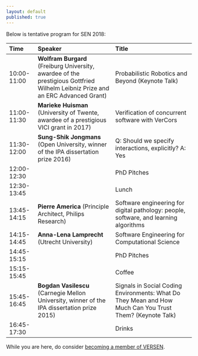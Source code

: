 ```yaml
---
layout: default
published: true
---
```


Below is tentative program for SEN 2018:

<table class="table borderless nowrap">
<thead>
<tr>
<th style="text-align: left">Time</th>
<th style="text-align: left">Speaker</th>
<th style="text-align: left">Title</th>
</tr>
</thead>
<tbody>
<tr>
<td style="text-align: left">10:00-11:00</td>
<td style="text-align: left"><b class="keywords">Wolfram Burgard</b> (Freiburg University, awardee of the prestigious Gottfried Wilhelm Leibniz Prize and an ERC Advanced Grant)</td>
<td style="text-align: left">Probabilistic Robotics and Beyond (Keynote Talk)</td>
</tr>
<tr>
<td style="text-align: left">11:00-11:30</td>
<td style="text-align: left"><b class="keywords">Marieke Huisman</b> (University of Twente, awardee of a prestigious VICI grant in 2017)</td>
<td style="text-align: left">Verification of concurrent software with VerCors</td>
</tr>
<tr>
<td style="text-align: left">11:30-12:00</td>
<td style="text-align: left"><b class="keywords">Sung-Shik Jongmans</b> (Open University, winner of the IPA dissertation prize 2016)</td>
<td style="text-align: left">Q: Should we specify interactions, explicitly? A: Yes</td>
</tr>
<tr>
<td style="text-align: left">12:00-12:30</td>
<td style="text-align: left"></td>
<td style="text-align: left">PhD Pitches</td>
</tr>
<tr>
<td style="text-align: left">12:30-13:45</td>
<td style="text-align: left"></td>
<td style="text-align: left">Lunch</td>
</tr>
<tr>
<td style="text-align: left">13:45-14:15</td>
<td style="text-align: left"><b class="keywords">Pierre America</b> (Principle Architect, Philips Research)</td>
<td style="text-align: left">Software engineering for digital pathology: people, software, and learning algorithms</td>
</tr>
<tr>
<td style="text-align: left">14:15-14:45</td>
<td style="text-align: left"><b class="keywords">Anna-Lena Lamprecht</b> (Utrecht University)</td>
<td style="text-align: left">Software Engineering for Computational Science</td>
</tr>
 <td style="text-align: left">14:45-15:15</td>
<td style="text-align: left"></td>
<td style="text-align: left">PhD Pitches</td>
</tr>
<tr>
<td style="text-align: left">15:15-15:45</td>
<td style="text-align: left"></td>
<td style="text-align: left">Coffee</td>
</tr>
<tr>
<td style="text-align: left">15:45-16:45</td>
<td style="text-align: left"><b class="keywords">Bogdan Vasilescu</b> (Carnegie Mellon University, winner of the IPA dissertation prize 2015)</td>
<td style="text-align: left">Signals in Social Coding Environments: What Do They Mean and How Much Can You Trust Them? (Keynote Talk)</td>
</tr>
</tr>
<td style="text-align: left">16:45-17:30</td>
<td style="text-align: left"></td>
<td style="text-align: left">Drinks</td>
</tr>
</tbody>
</table>

While you are here, do consider [becoming a member of VERSEN](http://www.versen.nl/register).
